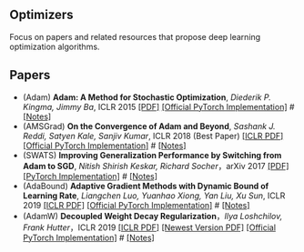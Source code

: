 ## Optimizers
Focus on papers and related resources that propose deep learning optimization algorithms.

## Papers
* (Adam)  **Adam: A Method for Stochastic Optimization**, *Diederik P. Kingma, Jimmy Ba*, ICLR 2015  [[PDF]](https://arxiv.org/pdf/1412.6980v9.pdf)  [[Official PyTorch Implementation]](https://pytorch.org/docs/stable/generated/torch.optim.Adam.html#torch.optim.Adam)  #  [[Notes]](https://www.hjhgjghhg.com/index.php/archives/151/)
* (AMSGrad) **On the Convergence of Adam and Beyond**, *Sashank J. Reddi, Satyen Kale, Sanjiv Kumar*, ICLR 2018 (Best Paper)  [[ICLR PDF]](https://arxiv.org/)  [[Official PyTorch Implementation]](https://pytorch.org/docs/stable/generated/torch.optim.Adam.html#torch.optim.Adam)  #  [[Notes]](https://www.hjhgjghhg.com/index.php/archives/158/)
* (SWATS) **Improving Generalization Performance by Switching from Adam to SGD**, *Nitish Shirish Keskar, Richard Socher*，arXiv 2017  [[PDF]](https://arxiv.org/pdf/1712.07628.pdf)  [[PyTorch Implementation]](https://github.com/Mrpatekful/swats)  #  [[Notes]](https://www.hjhgjghhg.com/index.php/archives/166/)
* (AdaBound) **Adaptive Gradient Methods with Dynamic Bound of Learning Rate**, *Liangchen Luo, Yuanhao Xiong, Yan Liu, Xu Sun*, ICLR 2019  [[ICLR PDF]](https://openreview.net/pdf?id=Bkg3g2R9FX)  [[Official PyTorch Implementation]](https://github.com/Luolc/AdaBound)  #  [[Notes]](https://www.hjhgjghhg.com/index.php/archives/166/)
* (AdamW) **Decoupled Weight Decay Regularization**，*Ilya Loshchilov, Frank Hutter*，ICLR 2019  [[ICLR PDF]](https://openreview.net/pdf?id=Bkg6RiCqY7)  [[Newest Version PDF]](https://arxiv.org/pdf/1711.05101.pdf)  [[Official PyTorch Implementation]](https://github.com/loshchil/AdamW-and-SGDW)  #  [[Notes]](https://www.hjhgjghhg.com/index.php/archives/172/)